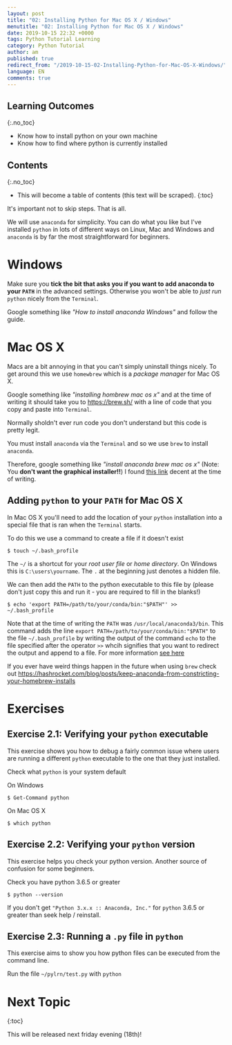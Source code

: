 ```yaml
---
layout: post
title: "02: Installing Python for Mac OS X / Windows"
menutitle: "02: Installing Python for Mac OS X / Windows"
date: 2019-10-15 22:32 +0000
tags: Python Tutorial Learning
category: Python Tutorial
author: am
published: true
redirect_from: "/2019-10-15-02-Installing-Python-for-Mac-OS-X-Windows/"
language: EN
comments: true
---
```


## Learning Outcomes
{:.no_toc}

 - Know how to install python on your own machine
 - Know how to find where python is currently installed

## Contents
{:.no_toc}

* This will become a table of contents (this text will be scraped).
{:toc}


It's important not to skip steps. That is all.

We will use `anaconda` for simplicity. You can do what you like but I've installed `python` in lots of different ways on Linux, Mac and Windows and `anaconda` is by far the most straightforward for beginners.

# Windows

Make sure you **tick the bit that asks you if you want to add anaconda to your `PATH`** in the advanced settings. Otherwise you won't be able to *just run* `python` nicely from the `Terminal`.

Google something like *"How to install anaconda Windows"* and follow the guide.


# Mac OS X

Macs are a bit annoying in that you can't simply uninstall things nicely. To get around this we use `homewbrew` which is a *package manager* for Mac OS X.

Google something like *"installing hombrew mac os x"* and at the time of writing it should take you to https://brew.sh/ with a line of code that you copy and paste into `Terminal`.

Normally sholdn't ever run code you don't understand but this code is pretty legit.

You must install `anaconda` via the `Terminal` and so we use `brew` to install `anaconda`.

Therefore, google something like *"install anaconda brew mac os x"* (Note: You **don't want the graphical installer!!**) I found [this link](https://stackoverflow.com/a/42505012/4013571) decent at the time of writing.

## Adding `python` to your `PATH` for Mac OS X
In Mac OS X you'll need to add the location of your `python` installation into a special file that is ran when the `Terminal` starts.

To do this we use a command to create a file if it doesn't exist

    $ touch ~/.bash_profile

The `~/` is a shortcut for your *root user file* or *home directory*. On Windows this is `C:\users\yourname`. The `.` at the beginning just denotes a hidden file.

We can then add the `PATH` to the python executable to this file by (please don't just copy this and run it - you are required to fill in the blanks!)

    $ echo 'export PATH=/path/to/your/conda/bin:"$PATH"' >>  ~/.bash_profile

Note that at the time of writing the `PATH` was `/usr/local/anaconda3/bin`. This command adds the line `export PATH=/path/to/your/conda/bin:"$PATH"` to the file `~/.bash_profile` by writing the output of the command `echo` to the file specified after the operator `>>` whcih signifies that you want to redirect the output and append to a file. For more information [see here](https://ss64.com/osx/syntax-redirection.html)

If you ever have weird things happen in the future when using `brew` check out https://hashrocket.com/blog/posts/keep-anaconda-from-constricting-your-homebrew-installs


# Exercises

## Exercise 2.1: Verifying your `python` executable
This exercise shows you how to debug a fairly common issue where users are running a different `python` executable to the one that they just installed.

Check what `python` is your system default

On Windows

    $ Get-Command python

On Mac OS X

    $ which python

## Exercise 2.2: Verifying your `python` version
This exercise helps you check your python version. Another source of confusion for some beginners.

Check you have python 3.6.5 or greater

    $ python --version

If you don't get `"Python 3.x.x :: Anaconda, Inc."` for `python` 3.6.5 or greater than seek help / reinstall.

## Exercise 2.3: Running a `.py` file in `python`
This exercise aims to show you how python files can be executed from the command line.

Run the file `~/pylrn/test.py` with `python`

# Next Topic
{:toc}

This will be released next friday evening (18th)!
<!-- [03: The Python Interpreter](https://flipdazed.github.io/blog/python%20tutorial/03-The-python-interpreter) -->
